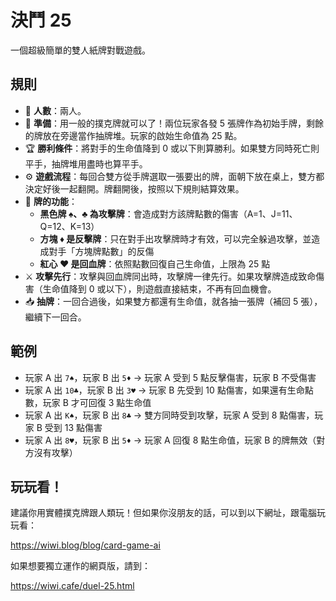 # 決鬥 25

一個超級簡單的雙人紙牌對戰遊戲。

## 規則

- 👥 **人數**：兩人。
- 🎒 **準備**：用一般的撲克牌就可以了！兩位玩家各發 5 張牌作為初始手牌，剩餘的牌放在旁邊當作抽牌堆。玩家的啟始生命值為 25 點。
- 🏆 **勝利條件**：將對手的生命值降到 0 或以下則算勝利。如果雙方同時死亡則平手，抽牌堆用盡時也算平手。
- ⚙️ **遊戲流程**：每回合雙方從手牌選取一張要出的牌，面朝下放在桌上，雙方都決定好後一起翻開。牌翻開後，按照以下規則結算效果。
- 🧩 **牌的功能**：
	- **黑色牌 ♠️、♣️ 為攻擊牌**：會造成對方該牌點數的傷害（A=1、J=11、Q=12、K=13）
	- **方塊 ♦️ 是反擊牌**：只在對手出攻擊牌時才有效，可以完全躲過攻擊，並造成對手「方塊牌點數」的反傷
	- **紅心 ♥️ 是回血牌**：依照點數回復自己生命值，上限為 25 點
- ⚔️ **攻擊先行**：攻擊與回血牌同出時，攻擊牌一律先行。如果攻擊牌造成致命傷害（生命值降到 0 或以下），則遊戲直接結束，不再有回血機會。
- 📥 **抽牌**：一回合過後，如果雙方都還有生命值，就各抽一張牌（補回 5 張），繼續下一回合。

## 範例

- 玩家 A 出 `7♠️`，玩家 B 出 `5♦️` → 玩家 A 受到 5 點反擊傷害，玩家 B 不受傷害
- 玩家 A 出 `10♣️`，玩家 B 出 `3♥️` → 玩家 B 先受到 10 點傷害，如果還有生命點數，玩家 B 才可回復 3 點生命值
- 玩家 A 出 `K♠️`，玩家 B 出 `8♣️` → 雙方同時受到攻擊，玩家 A 受到 8 點傷害，玩家 B 受到 13 點傷害
- 玩家 A 出 `8♥️`，玩家 B 出 `5♦️` → 玩家 A 回復 8 點生命值，玩家 B 的牌無效（對方沒有攻擊）

## 玩玩看！

建議你用實體撲克牌跟人類玩！但如果你沒朋友的話，可以到以下網址，跟電腦玩玩看：

https://wiwi.blog/blog/card-game-ai

如果想要獨立運作的網頁版，請到：

https://wiwi.cafe/duel-25.html
